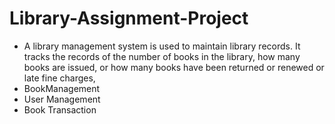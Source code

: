 # Library-Assignment-Project
  - A library management system is used to maintain library records. It tracks the records of the number of books in the library, how many books are issued, or how many books have been returned or renewed or late fine charges, 
  - BookManagement
  - User Management
  - Book Transaction
